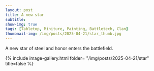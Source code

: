 ```yaml
---
layout: post
title: A new star
subtitle:
show-img: true
tags: [Tabletop, Miniture, Painting, Battletech, Clan]
thumbnail-img: /img/posts/2025-04-21/star_thumb.jpg
---
```


A new star of steel and honor enters the battlefield.

{% include image-gallery.html folder= "/img/posts/2025-04-21/star" title=false %}
